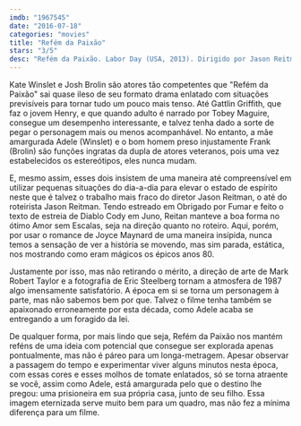 ```yaml
---
imdb: "1967545"
date: "2016-07-18"
categories: "movies"
title: "Refém da Paixão"
stars: "3/5"
desc: "Refém da Paixão. Labor Day (USA, 2013). Dirigido por Jason Reitman. Escrito por Jason Reitman, Joyce Maynard. Com Kate Winslet, Josh Brolin, Gattlin Griffith, Tobey Maguire, Tom Lipinski, Maika Monroe, Clark Gregg, James Van Der Beek, J.K. Simmons."
---
```

Kate Winslet e Josh Brolin são atores tão competentes que "Refém da Paixão" sai quase ileso de seu formato drama enlatado com situações previsíveis para tornar tudo um pouco mais tenso. Até Gattlin Griffith, que faz o jovem Henry, e que quando adulto é narrado por Tobey Maguire, consegue um desempenho interessante, e talvez tenha dado a sorte de pegar o personagem mais ou menos acompanhável. No entanto, a mãe amargurada Adele (Winslet) e o bom homem preso injustamente Frank (Brolin) são funções ingratas da dupla de atores veteranos, pois uma vez estabelecidos os estereótipos, eles nunca mudam.

E, mesmo assim, esses dois insistem de uma maneira até compreensível em utilizar pequenas situações do dia-a-dia para elevar o estado de espírito neste que é talvez o trabalho mais fraco do diretor Jason Reitman, o até do roteirista Jason Reitman. Tendo estreado em Obrigado por Fumar e feito o texto de estreia de Diablo Cody em Juno, Reitan manteve a boa forma no ótimo Amor sem Escalas, seja na direção quanto no roteiro. Aqui, porém, por usar o romance de Joyce Maynard de uma maneira insípida, nunca temos a sensação de ver a história se movendo, mas sim parada, estática, nos mostrando como eram mágicos os épicos anos 80.

Justamente por isso, mas não retirando o mérito, a direção de arte de Mark Robert Taylor e a fotografia de Eric Steelberg tornam a atmosfera de 1987 algo imensamente satisfatório. A época em si se torna um personagem à parte, mas não sabemos bem por que. Talvez o filme tenha também se apaixonado erroneamente por esta década, como Adele acaba se entregando a um foragido da lei.

De qualquer forma, por mais lindo que seja, Refém da Paixão nos mantém reféns de uma ideia com potencial que consegue ser explorada apenas pontualmente, mas não é páreo para um longa-metragem. Apesar observar a passagem do tempo e experimentar viver alguns minutos nesta época, com essas cores e esses molhos de tomate enlatados, só se torna atraente se você, assim como Adele, está amargurada pelo que o destino lhe pregou: uma prisioneira em sua própria casa, junto de seu filho. Essa imagem eternizada serve muito bem para um quadro, mas não fez a mínima diferença para um filme.
